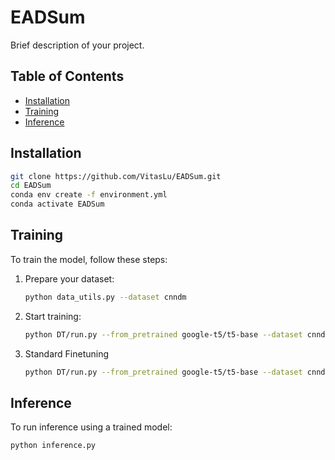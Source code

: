 # EADSum

Brief description of your project.

## Table of Contents
- [Installation](#installation)
- [Training](#training)
- [Inference](#inference)

## Installation

```bash
git clone https://github.com/VitasLu/EADSum.git
cd EADSum
conda env create -f environment.yml
conda activate EADSum
```

## Training

To train the model, follow these steps:

1. Prepare your dataset:
   ```bash
   python data_utils.py --dataset cnndm
   ```

2. Start training:
   ```bash
   python DT/run.py --from_pretrained google-t5/t5-base --dataset cnndm --model_type task_prefix --label_type gt --llm palm --alpha 0.5 --batch_size 4
   ```

3. Standard Finetuning
   ```bash
   python DT/run.py --from_pretrained google-t5/t5-base --dataset cnndm --model_type standard --label_type gt --batch_size 4
   ```

## Inference

To run inference using a trained model:

```bash
python inference.py 
```
